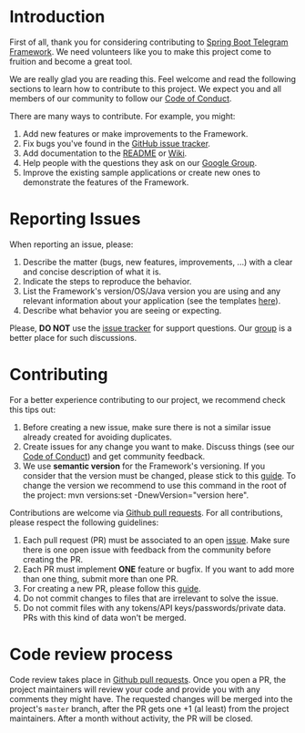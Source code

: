 # Introduction

First of all, thank you for considering contributing to [Spring Boot Telegram Framework](https://github.com/netkorp/spring-boot-telegram-framework). We need volunteers like you to make this project come to fruition and become a great tool.

We are really glad you are reading this. Feel welcome and read the following sections to learn how to contribute to this project. We expect you and all members of our community to follow our [Code of Conduct](CODE_OF_CONDUCT.md).

There are many ways to contribute. For example, you might:

1. Add new features or make improvements to the Framework.
2. Fix bugs you've found in the [GitHub issue tracker](https://github.com/netkorp/spring-boot-telegram-framework/issues).
3. Add documentation to the [README](README.md) or [Wiki](https://github.com/netkorp/spring-boot-telegram-framework/wiki).
4. Help people with the questions they ask on our [Google Group](https://groups.google.com/d/forum/spring-boot-telegram-framework).
5. Improve the existing sample applications or create new ones to demonstrate the features of the Framework.

# Reporting Issues

When reporting an issue, please:

1. Describe the matter (bugs, new features, improvements, ...) with a clear and concise description of what it is.
2. Indicate the steps to reproduce the behavior.
3. List the Framework's version/OS/Java version you are using and any relevant information about your application (see the templates [here](https://github.com/netkorp/spring-boot-telegram-framework/tree/master/.github/ISSUE_TEMPLATE)).
4. Describe what behavior you are seeing or expecting.

Please, **DO NOT** use the [issue tracker](https://github.com/netkorp/spring-boot-telegram-framework/issues) for support questions. Our [group](https://groups.google.com/d/forum/spring-boot-telegram-framework) is a better place for such discussions.

# Contributing

For a better experience contributing to our project, we recommend check this tips out:

1. Before creating a new issue, make sure there is not a similar issue already created for avoiding duplicates.
2. Create issues for any change you want to make. Discuss things (see our [Code of Conduct](CODE_OF_CONDUCT.md)) and get community feedback.
3. We use **semantic version** for the Framework's versioning. If you consider that the version must be changed, please stick to this [guide](https://semver.org/). To change the version we recommend to use this command in the root of the project: mvn versions:set -DnewVersion="version here".

Contributions are welcome via [Github pull requests](https://github.com/netkorp/spring-boot-telegram-framework/pulls). For all contributions, please respect the following guidelines:

1. Each pull request (PR) must be associated to an open [issue](https://github.com/netkorp/spring-boot-telegram-framework/issues). Make sure there is one open issue with feedback from the community before creating the PR.
2. Each PR must implement **ONE** feature or bugfix. If you want to add more than one thing, submit more than one PR.
3. For creating a new PR, please follow this [guide](https://opensource.guide/how-to-contribute/#opening-a-pull-request).
4. Do not commit changes to files that are irrelevant to solve the issue.
5. Do not commit files with any tokens/API keys/passwords/private data. PRs with this kind of data won't be merged.

# Code review process

Code review takes place in [Github pull requests](https://github.com/netkorp/spring-boot-telegram-framework/pulls). Once you open a PR, the project maintainers will review your code and provide you with any comments they might have. The requested changes will be merged into the project's `master` branch, after the PR gets one +1 (al least) from the project maintainers. After a month without activity, the PR will be closed.
